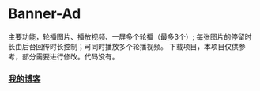 # Banner-Ad
主要功能，轮播图片、播放视频、一屏多个轮播（最多3个）; 每张图片的停留时长由后台回传时长控制；可同时播放多个轮播视频。
下载项目，本项目仅供参考，部分需要进行修改。代码没有。

### [我的博客](http://blog.sina.com.cn/s/articlelist_6078695441_0_1.html)

